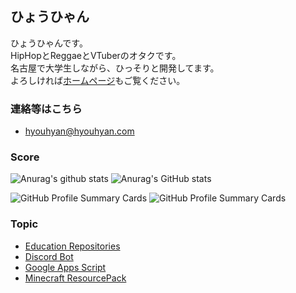 ## ひょうひゃん

ひょうひゃんです。  
HipHopとReggaeとVTuberのオタクです。  
名古屋で大学生しながら、ひっそりと開発してます。  
よろしければ[ホームページ](https://hyouhyan.com)もご覧ください。  

### 連絡等はこちら
- [hyouhyan@hyouhyan.com](mailto:hyouhyan@hyouhyan.com)


### Score

![Anurag's github stats](https://github-readme-stats.vercel.app/api?username=hyouhyan&show=reviews&rank_icon=github&show_icons=true&ring_color=6666f3&&theme=transparent)
![Anurag's GitHub stats](https://github-readme-stats.vercel.app/api/top-langs/?username=hyouhyan&layout=donut&langs_count=6&theme=transparent)

![GitHub Profile Summary Cards](https://github-profile-summary-cards.vercel.app/api/cards/productive-time?username=hyouhyan&theme=github&utcOffset=9)
![GitHub Profile Summary Cards](http://github-profile-summary-cards.vercel.app/api/cards/repos-per-language?username=hyouhyan&theme=github)

<!--
[![kusa evolution](https://kusa-evolution.onrender.com/evolution?username=hyouhyan&length=14)](https://github.com/SatooRu65536/kusa-evolution)
-->

### Topic
- [Education Repositories](https://github.com/hyouhyan?tab=repositories&q=topic%3Aeducation)
- [Discord Bot](https://github.com/hyouhyan?tab=repositories&q=topic%3Adiscord-bot)
- [Google Apps Script](https://github.com/hyouhyan?tab=repositories&q=topic%3Agas)
- [Minecraft ResourcePack](https://github.com/hyouhyan?tab=repositories&q=topic%3Aminecraft-resourcepack)
